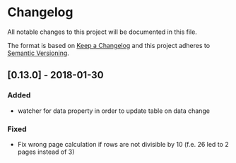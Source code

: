 # Changelog
All notable changes to this project will be documented in this file.

The format is based on [Keep a Changelog](http://keepachangelog.com/en/1.0.0/)
and this project adheres to [Semantic Versioning](http://semver.org/spec/v2.0.0.html).

## [0.13.0] - 2018-01-30
### Added
- watcher for data property in order to update table on data change

### Fixed
- Fix wrong page calculation if rows are not divisible by 10
  (f.e. 26 led to 2 pages instead of 3)
